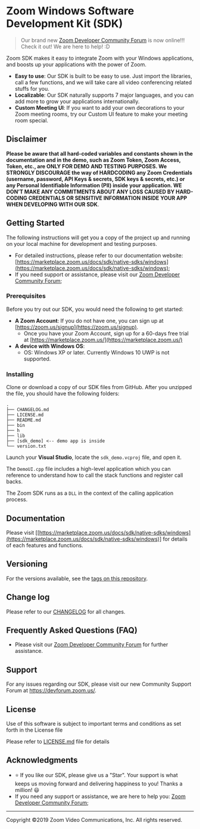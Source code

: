 # Zoom Windows Software Development Kit (SDK)

> Our brand new [Zoom Developer Community Forum](https://devforum.zoom.us/) is now online!!! Check it out! We are here to help! :D

Zoom SDK makes it easy to integrate Zoom with your Windows applications, and boosts up your applications with the power of Zoom.

* **Easy to use**: Our SDK is built to be easy to use. Just import the libraries, call a few functions, and we will take care all video conferencing related stuffs for you.
* **Localizable**: Our SDK naturally supports 7 major languages, and you can add more to grow your applications internationally.
* **Custom Meeting UI**: If you want to add your own decorations to your Zoom meeting rooms, try our Custom UI feature to make your meeting room special.

## Disclaimer

**Please be aware that all hard-coded variables and constants shown in the documentation and in the demo, such as Zoom Token, Zoom Access, Token, etc., are ONLY FOR DEMO AND TESTING PURPOSES. We STRONGLY DISCOURAGE the way of HARDCODING any Zoom Credentials (username, password, API Keys & secrets, SDK keys & secrets, etc.) or any Personal Identifiable Information (PII) inside your application. WE DON’T MAKE ANY COMMITMENTS ABOUT ANY LOSS CAUSED BY HARD-CODING CREDENTIALS OR SENSITIVE INFORMATION INSIDE YOUR APP WHEN DEVELOPING WITH OUR SDK**.

## Getting Started

The following instructions will get you a copy of the project up and running on your local machine for development and testing purposes.
* For detailed instructions, please refer to our documentation website: [https://marketplace.zoom.us/docs/sdk/native-sdks/windows](https://marketplace.zoom.us/docs/sdk/native-sdks/windows);
* If you need support or assistance, please visit our [Zoom Developer Community Forum](https://devforum.zoom.us/);

### Prerequisites

Before you try out our SDK, you would need the following to get started:

* **A Zoom Account**: If you do not have one, you can sign up at [https://zoom.us/signup](https://zoom.us/signup).
  * Once you have your Zoom Account, sign up for a 60-days free trial at [https://marketplace.zoom.us/](https://marketplace.zoom.us/)
* **A device with Windows OS**:
  * OS: Windows XP or later. Currently Windows 10 UWP is not supported.


### Installing

Clone or download a copy of our SDK files from GitHub. After you unzipped the file, you should have the following folders:

```
.
├── CHANGELOG.md
├── LICENSE.md
├── README.md
├── bin
├── h
├── lib
├── [sdk_demo] <-- demo app is inside
└── version.txt
```
Launch your **Visual Studio**, locate the `sdk_demo.vcproj` file, and open it.

The `DemoUI.cpp` file includes a high-level application which you can reference to understand how to call the stack functions and register call backs.

The Zoom SDK runs as a `DLL` in the context of the calling application process.


## Documentation

Please visit [[https://marketplace.zoom.us/docs/sdk/native-sdks/windows](https://marketplace.zoom.us/docs/sdk/native-sdks/windows)] for details of each features and functions.

## Versioning

For the versions available, see the [tags on this repository](https://github.com/zoom/zoom-sdk-windows/tags).

## Change log

Please refer to our [CHANGELOG](https://github.com/zoom/zoom-sdk-windows/blob/master/CHANGELOG.md) for all changes.

## Frequently Asked Questions (FAQ)

* Please visit our [Zoom Developer Community Forum](https://devforum.zoom.us/) for further assistance.

## Support

For any issues regarding our SDK, please visit our new Community Support Forum at https://devforum.zoom.us/.

## License

Use of this software is subject to important terms and conditions as set forth in the License file

Please refer to [LICENSE.md](LICENSE.md) file for details

## Acknowledgments

* :star: If you like our SDK, please give us a "Star". Your support is what keeps us moving forward and delivering happiness to you! Thanks a million! :smiley:
* If you need any support or assistance, we are here to help you: [Zoom Developer Community Forum](https://devforum.zoom.us/);

---
Copyright ©2019 Zoom Video Communications, Inc. All rights reserved.
